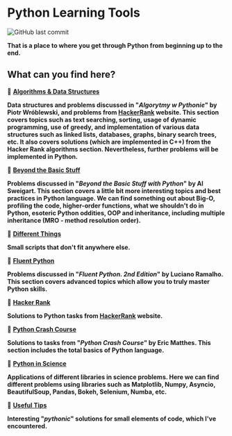 # **Python Learning Tools**

![GitHub last commit](https://img.shields.io/github/last-commit/mateuszk098/python_learning_tools)

**That is a place to where you get through Python from beginning up to the end.**

## **What can you find here?**

:snake: **[Algorithms & Data Structures](https://github.com/mateuszk098/python_learning_tools/tree/master/algorithms_and_data_structures)**  

**Data structures and problems discussed in "_Algorytmy w Pythonie_" by Piotr Wróblewski, and problems from [HackerRank](https://www.hackerrank.com/domains/algorithms) website. This section covers topics such as text searching, sorting, usage of dynamic programming, use of greedy, and implementation of various data structures such as linked lists, databases, graphs, binary search trees, etc. It also covers solutions (which are implemented in C++) from the Hacker Rank algorithms section. Nevertheless, further problems will be implemented in Python.**

:snake: **[Beyond the Basic Stuff](https://github.com/mateuszk098/python_learning_tools/tree/master/beyond_the_basic_stuff)**  

**Problems discussed in "_Beyond the Basic Stuff with Python_" by Al Sweigart. This section covers a little bit more interesting topics and best practices in Python language. We can find something out about Big-O, profiling the code, higher-order functions,  what we shouldn't do in Python, esoteric Python oddities, OOP and inheritance, including multiple inheritance (MRO - method resolution order).**

:snake: **[Different Things](https://github.com/mateuszk098/python_learning_tools/tree/master/different_things)**  

**Small scripts that don't fit anywhere else.**

:snake: **[Fluent Python](https://github.com/mateuszk098/python_learning_tools/tree/master/fluent_python)**  

**Problems discussed in "_Fluent Python. 2nd Edition_" by Luciano Ramalho. This section covers advanced topics which allow you to truly master Python skills.**
  
:snake: **[Hacker Rank](https://github.com/mateuszk098/python_learning_tools/tree/master/hacker_rank)**  

**Solutions to Python tasks from [HackerRank](https://www.hackerrank.com/domains/python) website.**
  
:snake: **[Python Crash Course](https://github.com/mateuszk098/python_learning_tools/tree/master/python_crash_course)**  

**Solutions to tasks from "_Python Crash Course_" by Eric Matthes. This section includes the total basics of Python language.**
  
:snake: **[Python in Science](https://github.com/mateuszk098/python_learning_tools/tree/master/python_in_science)**  

**Applications of different libraries in science problems. Here we can find different problems using libraries such as Matplotlib, Numpy, Asyncio, BeautifulSoup, Pandas, Bokeh, Selenium, Numba, etc.**
  
:snake: **[Useful Tips](https://github.com/mateuszk098/python_learning_tools/tree/master/useful_tips)**  

**Interesting "_pythonic_" solutions for small elements of code, which I've encountered.**

